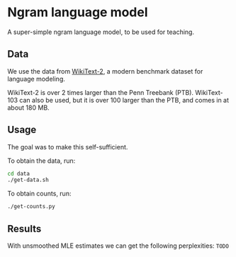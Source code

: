 # Ngram language model
A super-simple ngram language model, to be used for teaching.

## Data
We use the data from [WikiText-2](https://www.salesforce.com/products/einstein/ai-research/the-wikitext-dependency-language-modeling-dataset/), a modern benchmark dataset for language modeling.

WikiText-2 is over 2 times larger than the Penn Treebank (PTB). WikiText-103 can also be used, but it is over 100 larger than the PTB, and comes in at about 180 MB.

## Usage
The goal was to make this self-sufficient.

To obtain the data, run:
```bash
cd data
./get-data.sh
```

To obtain counts, run:
```bash
./get-counts.py
```

## Results
With unsmoothed MLE estimates we can get the following perplexities:
```TODO```
